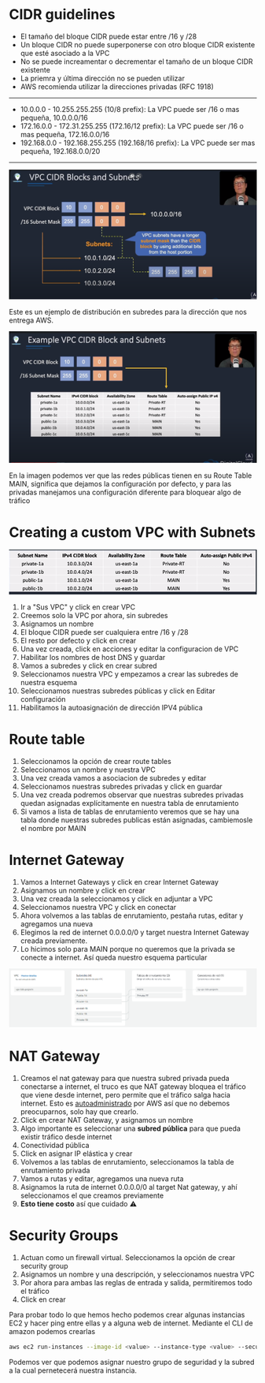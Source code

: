 # CIDR guidelines

- El tamaño del bloque CIDR puede estar entre /16 y /28
- Un bloque CIDR no puede superponerse con otro bloque CIDR existente que esté asociado a la VPC
- No se puede increamentar o decrementar el tamaño de un bloque CIDR existente
- La priemra y última dirección no se pueden utilizar
- AWS recomienda utilizar la direcciones privadas (RFC 1918)
---
- 10.0.0.0 - 10.255.255.255 (10/8 prefix): La VPC puede ser /16 o mas pequeña, 10.0.0.0/16
- 172.16.0.0 - 172.31.255.255 (172.16/12 prefix): La VPC puede ser /16 o mas pequeña, 172.16.0.0/16
- 192.168.0.0 - 192.168.255.255 (192.168/16 prefix): La VPC puede ser mas pequeña, 192.168.0.0/20 
---

![usual_splitting](img/usual_splitting.png)

Este es un ejemplo de distribución en subredes para la dirección que nos entrega AWS.

![vlsm_aws_example](img/vlsm_aws_example.png)

En la imagen podemos ver que las redes públicas tienen en su Route Table MAIN, significa que dejamos la configuración por defecto, y para las privadas manejamos una configuración diferente para bloquear algo de tráfico


# Creating a custom VPC with Subnets

![objetivo](img/objetivo.png)

1. Ir a "Sus VPC" y click en crear VPC
2. Creemos solo la VPC por ahora, sin subredes
3. Asignamos un nombre 
4. El bloque CIDR puede ser cualquiera entre /16 y /28
5. El resto por defecto y click en crear
6. Una vez creada, click en acciones y editar la configuracion de VPC
7. Habilitar los nombres de host DNS y guardar
8. Vamos a subredes y click en crear subred
9. Seleccionamos nuestra VPC y empezamos a crear las subredes de nuestra esquema
10. Seleccionamos nuestras subredes públicas y click en Editar configuración
11. Habilitamos la autoasignación de dirección IPV4 pública

# Route table

1. Seleccionamos la opción de crear route tables
2. Seleccionamos un nombre y nuestra VPC
3. Una vez creada vamos a asociacion de subredes y editar
4. Seleccionamos nuestras subredes privadas y click en guardar
5. Una vez creada podremos observar que nuestras subredes privadas quedan asignadas explícitamente en nuestra tabla de enrutamiento
6. Si vamos a lista de tablas de enrutamiento veremos que se hay una tabla donde nuestras subredes publicas están asignadas, cambiemosle el nombre por MAIN 

# Internet Gateway

1. Vamos a Internet Gateways y click en crear Internet Gateway
2. Asignamos un nombre y click en crear
3. Una vez creada la seleccionamos y click en adjuntar a VPC
4. Seleccionamos nuestra VPC y click en conectar
5. Ahora volvemos a las tablas de enrutamiento, pestaña rutas, editar y agregamos una nueva
6. Elegimos la red de internet 0.0.0.0/0 y target nuestra Internet Gateway creada previamente.
7. Lo hicimos solo para MAIN porque no queremos que la privada se conecte a internet. Así queda nuestro esquema particular

![esquema](img/esquema.png)

# NAT Gateway
1. Creamos el nat gateway para que nuestra subred privada pueda conectarse a internet, el truco es que NAT gateway bloquea el tráfico que viene desde internet, pero permite que el tráfico salga hacia internet. Esto es [autoadministrado](https://www.youtube.com/watch?v=ujXr0i5EoHE) por AWS así que no debemos preocuparnos, solo hay que crearlo. 
2. Click en crear NAT Gateway, y asignamos un nombre
3. Algo importante es seleccionar una **subred pública** para que pueda existir tráfico desde internet
4. Conectividad pública
5. Click en asignar IP elástica y crear
6. Volvemos a las tablas de enrutamiento, seleccionamos la tabla de enrutamiento privada
7. Vamos a rutas y editar, agregamos una nueva ruta
8. Asignamos la ruta de internet 0.0.0.0/0 al target Nat gateway, y ahí seleccionamos el que creamos previamente
9. **Esto tiene costo** así que cuidado ⚠️

# Security Groups
1. Actuan como un firewall virtual. Seleccionamos la opción de crear security group
2. Asignamos un nombre y una descripción, y seleccionamos nuestra VPC
3. Por ahora para ambas las reglas de entrada y salida, permitiremos todo el tráfico
4. Click en crear


Para probar todo lo que hemos hecho podemos crear algunas instancias EC2 y hacer ping entre ellas y a alguna web de internet. Mediante el CLI de amazon podemos crearlas

```bash
aws ec2 run-instances --image-id <value> --instance-type <value> --security-group-ids <value> --subnet-id <value> --key-name <value> --user-data <value>
```

Podemos ver que podemos asignar nuestro grupo de seguridad y la subred a la cual pernetecerá nuestra instancia.